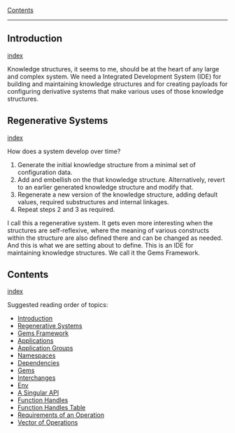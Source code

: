 [Contents](../../Topic%20Indexes/Contents.md)

---

## Introduction
[index](../../Topic%20Indexes/Introduction.md)

Knowledge structures, it seems to me, should be at the heart of any large and complex system. We need a Integrated Development System (IDE) for building and maintaining knowledge structures and for creating payloads for configuring derivative systems that make various uses of those knowledge structures.

## Regenerative Systems
[index](../../Topic%20Indexes/Regenerative%20Systems.md)

How does a system develop over time?

1. Generate the initial knowledge structure from a minimal set of configuration data.
2. Add and embellish on the that knowledge structure. Alternatively, revert to an earlier generated knowledge structure and modify that.
3. Regenerate a new version of the knowledge structure, adding default values, required substructures and internal linkages.
4. Repeat steps 2 and 3 as required.

I call this a regenerative system. It gets even more interesting when the structures are self-reflexive, where the meaning of various constructs within the structure are also defined there and can be changed as needed. And this is what we are setting about to define. This is an IDE for maintaining knowledge structures. We call it the Gems Framework.

## Contents
[index](../../Topic%20Indexes/Contents.md)

Suggested reading order of topics:

- [Introduction](../../Topic%20Indexes/Introduction.md)
- [Regenerative Systems](../../Topic%20Indexes/Regenerative%20Systems.md)
- [Gems Framework](../../Topic%20Indexes/Gems%20Framework.md)
- [Applications](../../Topic%20Indexes/Applications.md)
- [Application Groups](../../Topic%20Indexes/Application%20Groups.md)
- [Namespaces](../../Topic%20Indexes/Namespaces.md)
- [Dependencies](../../Topic%20Indexes/Dependencies.md)
- [Gems](../../Topic%20Indexes/Gems.md)
- [Interchanges](../../Topic%20Indexes/Interchanges.md)
- [Env](../../Topic%20Indexes/Env.md)
- [A Singular API](../../Topic%20Indexes/A%20Singular%20API.md)
- [Function Handles](../../Topic%20Indexes/Function%20Handles.md)
- [Function Handles Table](../../Topic%20Indexes/Function%20Handles%20Table.md)
- [Requirements of an Operation](../../Topic%20Indexes/Requirements%20of%20an%20Operation.md)
- [Vector of Operations](../../Topic%20Indexes/Vector%20of%20Operations.md)
